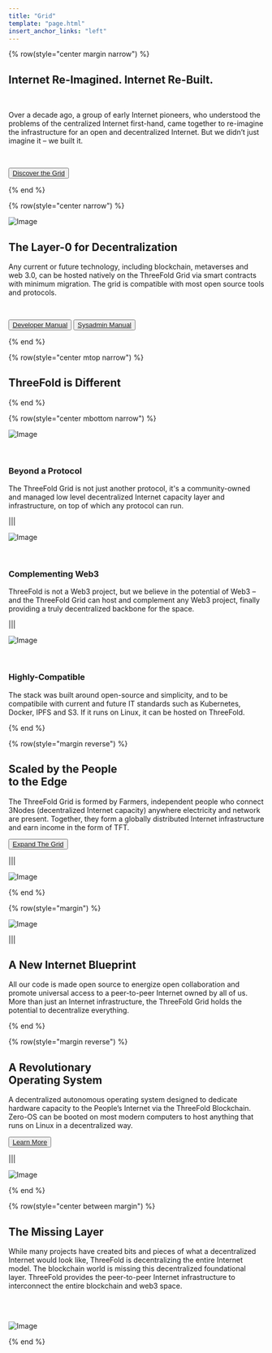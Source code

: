 ```yaml
---
title: "Grid"
template: "page.html"
insert_anchor_links: "left"
---
```

<!-- section 1  -->

{% row(style="center margin narrow") %}

## Internet **Re-Imagined.** Internet **Re-Built.**

<br>

Over a decade ago, a group of early Internet pioneers, who understood the problems of the centralized Internet first-hand, came together to re-imagine the infrastructure for an open and decentralized Internet. But we didn’t just imagine it – we built it.

<br>

<button>[Discover the Grid](https://manual.grid.tf/intro/grid3_howitworks.html)</button>

{% end %}

<!-- section 2  -->

{% row(style="center narrow") %}

![Image](layer0.png#mx-auto#large)

## The Layer-0 for **Decentralization**

Any current or future technology, including blockchain, metaverses and web 3.0, can be hosted natively on the ThreeFold Grid via smart contracts with minimum migration. The grid is compatible with most open source tools and protocols.

<br>

<button>[Developer Manual](https://manual.grid.tf/developers/developers.html)</button>
<button>[Sysadmin Manual](https://manual.grid.tf/system_administrators/system_administrators.html)</button>

{% end %}

{% row(style="center mtop narrow") %}

## ThreeFold is Different

{% end %}

{% row(style="center mbottom narrow") %}

![Image](beyond_.png#icon)

<br>

### **Beyond a Protocol**

The ThreeFold Grid is not just another protocol, it's a community-owned and managed low level decentralized Internet capacity layer and infrastructure, on top of which any protocol can run.

|||

![Image](complementing_.png#icon)

<br>

### **Complementing Web3**

ThreeFold is not a Web3 project, but we believe in the potential of Web3 – and the ThreeFold Grid can host and complement any Web3 project, finally providing a truly decentralized backbone for the space.

|||

![Image](compatible_.png#icon)

<br>

### **Highly-Compatible**

The stack was built around open-source and simplicity, and to be compatibile with current and future IT standards such as Kubernetes, Docker, IPFS and S3. If it runs on Linux, it can be hosted on ThreeFold.

<!-- It is an alternative to the centralized Internet model – a decentralized infrastructure for the builders of tomorrow.** -->

{% end %}

<!-- section 3  -->

{% row(style="margin reverse") %}

## Scaled by the People <br> **to the Edge**

The ThreeFold Grid is formed by Farmers, independent people who connect 3Nodes (decentralized Internet capacity) anywhere electricity and network are present. Together, they form a globally distributed Internet infrastructure and earn income in the form of TFT.

<button>[Expand The Grid](/farm)</button>

|||

![Image](grid_scaled.png)

{% end %}

<!-- section 4  -->

{% row(style="margin") %}

![Image](grid_new_internet.jpg)

|||

## A New **Internet Blueprint**

All our code is made open source to energize open collaboration and promote universal access to a peer-to-peer Internet owned by all of us. More than just an Internet infrastructure, the ThreeFold Grid holds the potential to decentralize everything.

{% end %}

<!-- section 6  -->

{% row(style="margin reverse") %}

## A Revolutionary <br> **Operating System**

A decentralized autonomous operating system designed to dedicate hardware capacity to the People’s Internet via the ThreeFold Blockchain. Zero-OS can be booted on most modern computers to host anything that runs on Linux in a decentralized way.

<button>[Learn More](https://manual.grid.tf/concepts/grid3_components.html#0-os-or-zos)</button>

|||

![Image](zero_os.png#medium)

{% end %}

<!-- section 3 (world of farmers) -->

{% row(style="center between margin") %}

## The **Missing Layer**

While many projects have created bits and pieces of what a decentralized Internet would look like, ThreeFold is decentralizing the entire Internet model. The blockchain world is missing this decentralized foundational layer. ThreeFold provides the peer-to-peer Internet infrastructure to interconnect the entire blockchain and web3 space.

<br>
<br>

![Image](tft_table.png#mx-auto)

{% end %}